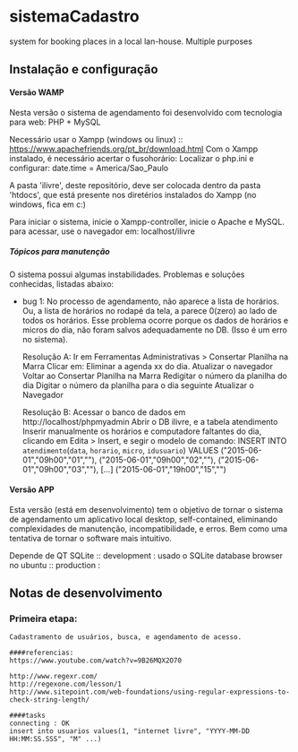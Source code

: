 # sistemaCadastro
system for booking places in a local lan-house. Multiple purposes


## Instalação e configuração
#### Versão WAMP
Nesta versão o sistema de agendamento foi desenvolvido com tecnologia para web: PHP + MySQL

Necessário usar o Xampp (windows ou linux) :: https://www.apachefriends.org/pt_br/download.html
Com o Xampp instalado, é necessário acertar o fusohorário:
Localizar o php.ini e configurar: date.time = America/Sao_Paulo

A pasta 'ilivre', deste repositório, deve ser colocada dentro da pasta 'htdocs', que está presente nos diretérios instalados do Xampp (no windows, fica em c:)

Para iniciar o sistema, inicie o Xampp-controller, inicie o Apache e MySQL. para acessar, use o navegador em: localhost/ilivre

##### Tópicos para manutenção
O sistema possui algumas instabilidades. Problemas e soluções conhecidas, listadas abaixo:
 - bug 1: No processo de agendamento, não aparece a lista de horários. Ou, a lista de horários no rodapé da tela, a parece 0(zero) ao lado de todos os horários.
 	Esse problema ocorre porque os dados de horários e micros do dia, não foram salvos adequadamente no DB. (Isso é um erro no sistema).
 	
 	Resolução A: Ir em Ferramentas Administrativas > Consertar Planilha na Marra
 				Clicar em: Eliminar a agenda xx do dia.
 				Atualizar o navegador
 				Voltar ao Consertar Planilha na Marra
 				Redigitar o número da planilha do dia
 				Digitar o número da planilha para o dia seguinte
 				Atualizar o Navegador

 	Resolução B: Acessar o banco de dados em http://localhost/phpmyadmin
 				Abrir o DB ilivre, e a tabela atendimento
 				Inserir manualmente os horários e computadore faltantes do dia, clicando em Edita > Insert, e segir o modelo de comando:
 				INSERT INTO `atendimento`(`data`, `horario`, `micro`, `idusuario`) VALUES ("2015-06-01","09h00","01",""),
 				("2015-06-01","09h00","02",""),
 				("2015-06-01","09h00","03",""),
 				[...]
 				("2015-06-01","19h00","15","")





#### Versão APP
Esta versão (está em desenvolvimento) tem o objetivo de tornar o sistema de agendamento um aplicativo local desktop, self-contained, eliminando complexidades de manutenção, incompatibilidade, e erros. Bem como uma tentativa de tornar o software mais intuitivo.

Depende de QT
SQLite 
	:: development : usado o SQLite database browser no ubuntu
	:: production  : 




## Notas de desenvolvimento

### Primeira etapa: 
    Cadastramento de usuários, busca, e agendamento de acesso.
	
	####referencias: 
	https://www.youtube.com/watch?v=9B26MQX2O70

	http://www.regexr.com/
	http://regexone.com/lesson/1
	http://www.sitepoint.com/web-foundations/using-regular-expressions-to-check-string-length/

	####tasks
	connecting : OK
	insert into usuarios values(1, "internet livre", "YYYY-MM-DD HH:MM:SS.SSS", "M" ...)
